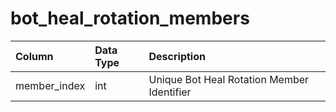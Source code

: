# bot_heal_rotation_members

| Column | Data Type | Description |
| :--- | :--- | :--- |
| member_index | int | Unique Bot Heal Rotation Member Identifier |

